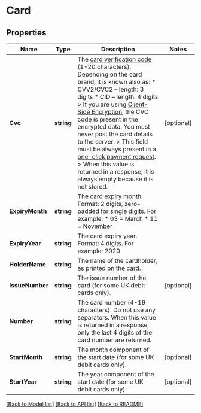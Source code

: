# Card

## Properties

Name | Type | Description | Notes
------------ | ------------- | ------------- | -------------
**Cvc** | **string** | The [card verification code](https://docs.adyen.com/payments-fundamentals/payment-glossary#card-security-code-cvc-cvv-cid) (1-20 characters). Depending on the card brand, it is known also as: * CVV2/CVC2 – length: 3 digits * CID – length: 4 digits &gt; If you are using [Client-Side Encryption](https://docs.adyen.com/classic-integration/cse-integration-ecommerce), the CVC code is present in the encrypted data. You must never post the card details to the server. &gt; This field must be always present in a [one-click payment request](https://docs.adyen.com/classic-integration/recurring-payments). &gt; When this value is returned in a response, it is always empty because it is not stored. | [optional] 
**ExpiryMonth** | **string** | The card expiry month. Format: 2 digits, zero-padded for single digits. For example: * 03 &#x3D; March * 11 &#x3D; November | 
**ExpiryYear** | **string** | The card expiry year. Format: 4 digits. For example: 2020 | 
**HolderName** | **string** | The name of the cardholder, as printed on the card. | 
**IssueNumber** | **string** | The issue number of the card (for some UK debit cards only). | [optional] 
**Number** | **string** | The card number (4-19 characters). Do not use any separators. When this value is returned in a response, only the last 4 digits of the card number are returned. | 
**StartMonth** | **string** | The month component of the start date (for some UK debit cards only). | [optional] 
**StartYear** | **string** | The year component of the start date (for some UK debit cards only). | [optional] 

[[Back to Model list]](../README.md#documentation-for-models) [[Back to API list]](../README.md#documentation-for-api-endpoints) [[Back to README]](../README.md)


